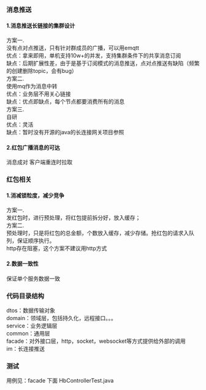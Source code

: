 ### 消息推送
#### 1.消息推送长链接的集群设计
方案一.  
    没有点对点推送，只有针对群成员的广播，可以用emqtt   
	优点：拿来即用，单机支持10w+的并发，支持集群条件下的共享消息订阅     
        缺点：后期扩展性差，由于是基于订阅模式的消息推送，点对点推送有缺陷（频繁的创建删除topic，会有bug）   
方案二.         
    使用mq作为消息中转    
	优点：业务层不用关心链接    
	缺点：优点即缺点，每个节点都要消费所有的消息      
方案三.       
    自研   
	优点：灵活   
	缺点：暂时没有开源的java的长连接网关项目参照   
	
#### 2.红包广播消息的可达
消息成对
客户端重连时拉取

### 红包相关
#### 1.消减锁粒度，减少竞争
方案一.     
发红包时，进行预处理，将红包提前拆分好，放入缓存；   
方案二.    
预处理时，只是将红包的总金额，个数放入缓存，减少存储。抢红包的请求入队列，保证顺序执行。   
http存在阻塞，这个方案不建议用http方式   
#### 2.数据一致性
保证单个服务数据一致
### 代码目录结构
dtos：数据传输对象    
domain：领域层，包括持久化，远程接口。。。    
service：业务逻辑层   
common：通用层   
facade：对外接口层，http，socket，websocket等方式提供给外部的调用   
im：长连接推送   
### 测试
用例见：facade 下面 HbControllerTest.java

